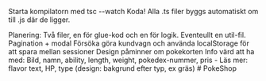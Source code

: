 Starta kompilatorn med tsc --watch
Koda! Alla .ts filer byggs automatiskt om till .js där de ligger.

Planering:
Två filer, en för glue-kod och en för logik. Eventeullt en util-fil.
Pagination + modal
Försöka göra kundvagn och använda localStorage för att spara mellan sessioner
Design påminner om pokekorten
Info värd att ha med: Bild, namn, ability, length, weight, pokedex-nummer, pris - Läs mer: flavor text, HP, type (design: bakgrund efter typ, ex gräs)
#   P o k e S h o p  
 